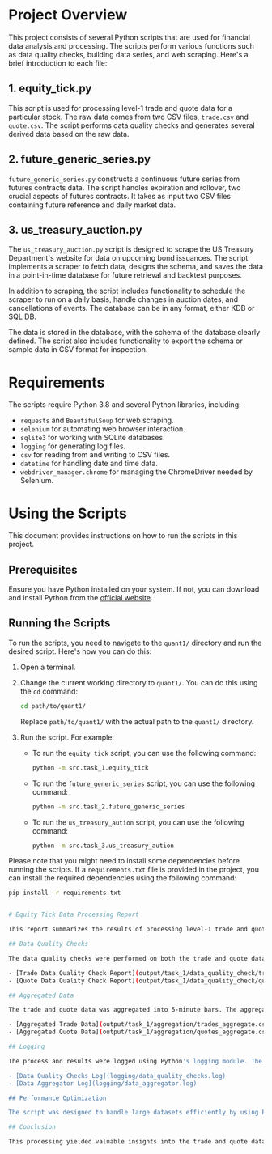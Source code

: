 # Project Overview

This project consists of several Python scripts that are used for financial data analysis and processing. The scripts perform various functions such as data quality checks, building data series, and web scraping. Here's a brief introduction to each file:

## 1. equity_tick.py

This script is used for processing level-1 trade and quote data for a particular stock. The raw data comes from two CSV files, `trade.csv` and `quote.csv`. The script performs data quality checks and generates several derived data based on the raw data.

## 2. future_generic_series.py

`future_generic_series.py` constructs a continuous future series from futures contracts data. The script handles expiration and rollover, two crucial aspects of futures contracts. It takes as input two CSV files containing future reference and daily market data. 

## 3. us_treasury_auction.py

The `us_treasury_auction.py` script is designed to scrape the US Treasury Department's website for data on upcoming bond issuances. The script implements a scraper to fetch data, designs the schema, and saves the data in a point-in-time database for future retrieval and backtest purposes.

In addition to scraping, the script includes functionality to schedule the scraper to run on a daily basis, handle changes in auction dates, and cancellations of events. The database can be in any format, either KDB or SQL DB.

The data is stored in the database, with the schema of the database clearly defined. The script also includes functionality to export the schema or sample data in CSV format for inspection.

# Requirements

The scripts require Python 3.8 and several Python libraries, including:

- `requests` and `BeautifulSoup` for web scraping.
- `selenium` for automating web browser interaction.
- `sqlite3` for working with SQLite databases.
- `logging` for generating log files.
- `csv` for reading from and writing to CSV files.
- `datetime` for handling date and time data.
- `webdriver_manager.chrome` for managing the ChromeDriver needed by Selenium.

# Using the Scripts

This document provides instructions on how to run the scripts in this project.

## Prerequisites

Ensure you have Python installed on your system. If not, you can download and install Python from the [official website](https://www.python.org/downloads/).

## Running the Scripts

To run the scripts, you need to navigate to the `quant1/` directory and run the desired script. Here's how you can do this:

1. Open a terminal.

2. Change the current working directory to `quant1/`. You can do this using the `cd` command:

    ```bash
    cd path/to/quant1/
    ```

    Replace `path/to/quant1/` with the actual path to the `quant1/` directory.

3. Run the script. For example:

    - To run the `equity_tick` script, you can use the following command:

        ```bash
        python -m src.task_1.equity_tick
        ```

    - To run the `future_generic_series` script, you can use the following command:

        ```bash
        python -m src.task_2.future_generic_series
        ```

    - To run the `us_treasury_aution` script, you can use the following command:

        ```bash
        python -m src.task_3.us_treasury_aution
        ```

Please note that you might need to install some dependencies before running the scripts. If a `requirements.txt` file is provided in the project, you can install the required dependencies using the following command:

```bash
pip install -r requirements.txt


# Equity Tick Data Processing Report

This report summarizes the results of processing level-1 trade and quote data for a stock.

## Data Quality Checks

The data quality checks were performed on both the trade and quote data. The checks included looking for missing values, duplicate rows, incorrect data types, outliers, negative values, and non-unique timestamps. The detailed reports can be found in the `output/task_1/data_quality_check` directory.

- [Trade Data Quality Check Report](output/task_1/data_quality_check/trade_checks.txt)
- [Quote Data Quality Check Report](output/task_1/data_quality_check/quotes_check.txt)

## Aggregated Data

The trade and quote data was aggregated into 5-minute bars. The aggregated data includes time, open, high, low, close, volume, vwap, twap, n_trd, n_quo, bid_price, bid_size, ask_price, ask_size, liquidity_added, active_buy_vol, and active_sell_vol. The aggregated data can be found in the `output/task_1/aggregation` directory.

- [Aggregated Trade Data](output/task_1/aggregation/trades_aggregate.csv)
- [Aggregated Quote Data](output/task_1/aggregation/quotes_aggregate.csv)

## Logging

The process and results were logged using Python's logging module. The logs can be found in the `logging` directory.

- [Data Quality Checks Log](logging/data_quality_checks.log)
- [Data Aggregator Log](logging/data_aggregator.log)

## Performance Optimization

The script was designed to handle large datasets efficiently by using Pandas' vectorized operations. This allows for better memory management and faster computation.

## Conclusion

This processing yielded valuable insights into the trade and quote data. The aggregated data can be used for further analysis or for training machine learning models.
